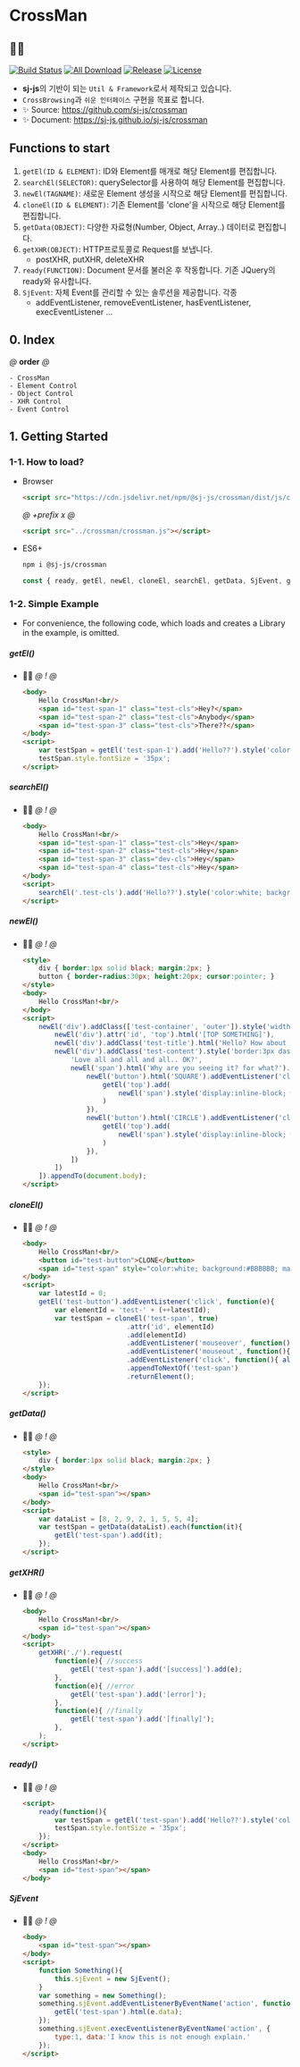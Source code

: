 # CrossMan
## 🤹‍♂️
[![Build Status](https://travis-ci.org/sj-js/crossman.svg?branch=master)](https://travis-ci.org/sj-js/crossman)
[![All Download](https://img.shields.io/github/downloads/sj-js/crossman/total.svg)](https://github.com/sj-js/crossman/releases)
[![Release](https://img.shields.io/github/release/sj-js/crossman.svg)](https://github.com/sj-js/crossman/releases)
[![License](https://img.shields.io/github/license/sj-js/crossman.svg)](https://github.com/sj-js/crossman/releases)

- **sj-js**의 기반이 되는 `Util & Framework`로서 제작되고 있습니다. 
- `CrossBrowsing`과 `쉬운 인터페이스` 구현을 목표로 합니다.
- ✨ Source: https://github.com/sj-js/crossman
- ✨ Document: https://sj-js.github.io/sj-js/crossman

## Functions to start   
1. `getEl(ID & ELEMENT)`: ID와 Element를 매개로 해당 Element를 편집합니다. 
2. `searchEl(SELECTOR)`: querySelector를 사용하여 해당 Element를 편집합니다.
3. `newEl(TAGNAME)`: 새로운 Element 생성을 시작으로 해당 Element를 편집합니다.
4. `cloneEl(ID & ELEMENT)`: 기존 Element를 'clone'을 시작으로 해당 Element를 편집합니다.
5. `getData(OBJECT)`: 다양한 자료형(Number, Object, Array..) 데이터로 편집합니다.
6. `getXHR(OBJECT)`: HTTP프로토콜로 Request를 보냅니다.
    - postXHR, putXHR, deleteXHR  
7. `ready(FUNCTION)`: Document 문서를 불러온 후 작동합니다. 기존 JQuery의 ready와 유사합니다.  
8. `SjEvent`: 자체 Event를 관리할 수 있는 솔루션을 제공합니다. 각종 
    - addEventListener, removeEventListener, hasEventListener, execEventListener ...


      
        
## 0. Index
*@* **order** *@*
```
- CrossMan
- Element Control
- Object Control
- XHR Control
- Event Control
```





## 1. Getting Started

### 1-1. How to load?
- Browser
    ```html
    <script src="https://cdn.jsdelivr.net/npm/@sj-js/crossman/dist/js/crossman.min.js"></script>
    ```
    *@* *+prefix* *x* *@* 
    ```html
    <script src="../crossman/crossman.js"></script>
    ```  
- ES6+
    ```bash
    npm i @sj-js/crossman
    ```
    ```js
    const { ready, getEl, newEl, cloneEl, searchEl, getData, SjEvent, getXHR, postXHR, putXHR, deleteXHR } = require('@sj-js/crossman');
    ```




### 1-2. Simple Example
- For convenience, the following code, which loads and creates a Library in the example, is omitted.


##### getEl()
- 👨‍💻
    *@* *!* *@*
    ```html
    <body>
        Hello CrossMan!<br/>
        <span id="test-span-1" class="test-cls">Hey?</span>
        <span id="test-span-2" class="test-cls">Anybody</span>
        <span id="test-span-3" class="test-cls">There??</span>
    </body>
    <script>
        var testSpan = getEl('test-span-1').add('Hello??').style('color:white; background:black;').returnElement();
        testSpan.style.fontSize = '35px';
    </script>   
    ```

##### searchEl()
- 👨‍💻
    *@* *!* *@*
    ```html
    <body>
        Hello CrossMan!<br/>
        <span id="test-span-1" class="test-cls">Hey</span>
        <span id="test-span-2" class="test-cls">Hey</span>
        <span id="test-span-3" class="dev-cls">Hey</span>
        <span id="test-span-4" class="test-cls">Hey</span>
    </body>
    <script>
        searchEl('.test-cls').add('Hello??').style('color:white; background:black; font-size:35px;');
    </script>   
    ```
     
##### newEl()
- 👨‍💻
    *@* *!* *@*
    ```html
    <style>
        div { border:1px solid black; margin:2px; }
        button { border-radius:30px; height:20px; cursor:pointer; }
    </style>
    <body>
        Hello CrossMan!<br/>
    </body>
    <script>
        newEl('div').addClass(['test-container', 'outer']).style('width:100%;').add([
            newEl('div').attr('id', 'top').html('[TOP SOMETHING]'),
            newEl('div').addClass('test-title').html('Hello? How about CrossMan?<br/>'),
            newEl('div').addClass('test-content').style('border:3px dashed gray; color:white; background:black;').addln([
                'Love all and all and all.. OK?',
                newEl('span').html('Why are you seeing it? for what?').add([
                    newEl('button').html('SQUARE').addEventListener('click', function(){ 
                        getEl('top').add( 
                            newEl('span').style('display:inline-block; width:30px; height:30px;').setStyle('background', '#' +getData().randomColor()) 
                        ) 
                    }),
                    newEl('button').html('CIRCLE').addEventListener('click', function(){
                        getEl('top').add( 
                            newEl('span').style('display:inline-block; width:30px; height:30px; border-radius:30px;').setStyle('background', '#' +getData().randomColor()) 
                        )        
                    }),
                ])
            ])   
        ]).appendTo(document.body);
    </script>   
    ```
  
##### cloneEl()
- 👨‍💻
    *@* *!* *@*
    ```html
    <body>
        Hello CrossMan!<br/>
        <button id="test-button">CLONE</button>
        <span id="test-span" style="color:white; background:#BBBBBB; margin:1px; cursor:pointer;">Hi Hi Hi</span>
    </body>
    <script>
        var latestId = 0;
        getEl('test-button').addEventListener('click', function(e){
            var elementId = 'test-' + (++latestId);
            var testSpan = cloneEl('test-span', true)
                              .attr('id', elementId)
                              .add(elementId)
                              .addEventListener('mouseover', function(){ getEl(testSpan).setStyle('background', '#555555'); })
                              .addEventListener('mouseout', function(){ getEl(testSpan).setStyle('background', '#BBBBBB'); })
                              .addEventListener('click', function(){ alert(elementId); })
                              .appendToNextOf('test-span')
                              .returnElement();
        });
    </script>   
    ```
  
##### getData()
- 👨‍💻
    *@* *!* *@*
    ```html
    <style>
        div { border:1px solid black; margin:2px; }
    </style>
    <body>
        Hello CrossMan!<br/>
        <span id="test-span"></span>
    </body>
    <script>
        var dataList = [8, 2, 9, 2, 1, 5, 5, 4];
        var testSpan = getData(dataList).each(function(it){
            getEl('test-span').add(it);
        });
    </script>   
    ```
  
##### getXHR()
- 👨‍💻
    *@* *!* *@*
    ```html
    <body>
        Hello CrossMan!<br/>
        <span id="test-span"></span>
    </body>
    <script>
        getXHR('./').request(
            function(e){ //success 
                getEl('test-span').add('[success]').add(e);    
            },
            function(e){ //error
                getEl('test-span').add('[error]');    
            },
            function(e){ //finally
                getEl('test-span').add('[finally]');                  
            },
        );
    </script>
    ```
  
##### ready()
- 👨‍💻
    *@* *!* *@*
    ```html
    <script>
        ready(function(){
            var testSpan = getEl('test-span').add('Hello??').style('color:white; background:black;').returnElement();
            testSpan.style.fontSize = '35px';
        });
    </script>
    <body>
        Hello CrossMan!<br/>
        <span id="test-span"></span>
    </body>
    ```
  
##### SjEvent
- 👨‍💻
    *@* *!* *@*
    ```html
    <body>
        <span id="test-span"></span>
    </body>
    <script>
        function Something(){
            this.sjEvent = new SjEvent();
        }
        var something = new Something();
        something.sjEvent.addEventListenerByEventName('action', function(e){ 
            getEl('test-span').html(e.data); 
        });
        something.sjEvent.execEventListenerByEventName('action', {
            type:1, data:'I know this is not enough explain.'
        });       
    </script>   
    ```